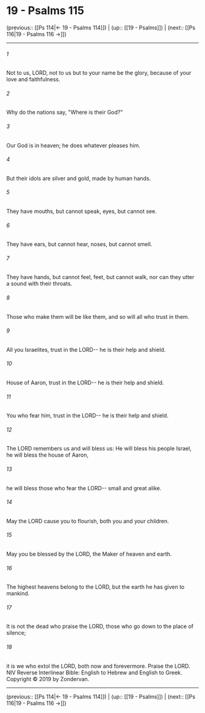 # 19 - Psalms 115

(previous:: [[Ps 114|← 19 - Psalms 114]]) | (up:: [[19 - Psalms]]) | (next:: [[Ps 116|19 - Psalms 116 →]])

***


###### 1 
Not to us, LORD, not to us but to your name be the glory, because of your love and faithfulness. 

###### 2 
Why do the nations say, "Where is their God?" 

###### 3 
Our God is in heaven; he does whatever pleases him. 

###### 4 
But their idols are silver and gold, made by human hands. 

###### 5 
They have mouths, but cannot speak, eyes, but cannot see. 

###### 6 
They have ears, but cannot hear, noses, but cannot smell. 

###### 7 
They have hands, but cannot feel, feet, but cannot walk, nor can they utter a sound with their throats. 

###### 8 
Those who make them will be like them, and so will all who trust in them. 

###### 9 
All you Israelites, trust in the LORD-- he is their help and shield. 

###### 10 
House of Aaron, trust in the LORD-- he is their help and shield. 

###### 11 
You who fear him, trust in the LORD-- he is their help and shield. 

###### 12 
The LORD remembers us and will bless us: He will bless his people Israel, he will bless the house of Aaron, 

###### 13 
he will bless those who fear the LORD-- small and great alike. 

###### 14 
May the LORD cause you to flourish, both you and your children. 

###### 15 
May you be blessed by the LORD, the Maker of heaven and earth. 

###### 16 
The highest heavens belong to the LORD, but the earth he has given to mankind. 

###### 17 
It is not the dead who praise the LORD, those who go down to the place of silence; 

###### 18 
it is we who extol the LORD, both now and forevermore. Praise the LORD. NIV Reverse Interlinear Bible: English to Hebrew and English to Greek. Copyright © 2019 by Zondervan.

***

(previous:: [[Ps 114|← 19 - Psalms 114]]) | (up:: [[19 - Psalms]]) | (next:: [[Ps 116|19 - Psalms 116 →]])
